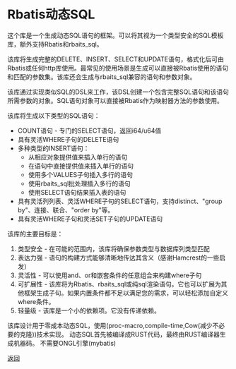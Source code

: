 <main id="bodyColumn" class="span10">
<h1>Rbatis动态SQL</h1>
<p>这个库是一个生成动态SQL语句的框架。可以将其视为一个类型安全的SQL模板库，额外支持Rbatis和rbaits_sql。</p>
<p>该库将生成完整的DELETE、INSERT、SELECT和UPDATE语句，格式化后可由Rbatis或任何http库使用。最常见的使用场景是生成可以直接被Rbatis使用的语句和匹配的参数集。该库还会生成与rbaits_sql兼容的语句和参数对象。</p>
<p>该库通过实现类似SQL的DSL来工作，该DSL创建一个包含完整SQL语句和该语句所需参数的对象。SQL语句对象可以直接被Rbatis作为映射器方法的参数使用。</p>
<p>该库将生成以下类型的SQL语句：</p>
<ul>

<li>COUNT语句 - 专门的SELECT语句，返回i64/u64值</li>
<li>具有灵活WHERE子句的DELETE语句</li>
<li>多种类型的INSERT语句：
<ul>

<li>从相应对象提供值来插入单行的语句</li>
<li>在语句中直接提供值来插入单行的语句</li>
<li>使用多个VALUES子句插入多行的语句</li>
<li>使用rbaits_sql批处理插入多行的语句</li>
<li>使用SELECT语句结果插入表的语句</li>
</ul>
</li>
<li>具有灵活列列表、灵活WHERE子句的SELECT语句，支持distinct、"group by"、连接、联合、"order by"等。</li>
<li>具有灵活WHERE子句和灵活SET子句的UPDATE语句</li>
</ul>
<p>该库的主要目标是：</p>
<ol style="list-style-type: decimal">

<li>类型安全 - 在可能的范围内，该库将确保参数类型与数据库列类型匹配</li>
<li>表达力强 - 语句的构建方式能够清晰地传达其含义（感谢Hamcrest的一些启发）</li>
<li>灵活性 - 可以使用and、or和嵌套条件的任意组合来构建where子句</li>
<li>可扩展性 - 该库将为Rbatis、rbaits_sql或纯sql渲染语句。它也可以扩展为其他框架生成子句。如果内置条件都不足以满足您的需求，可以轻松添加自定义where条件。</li>
<li>轻量级 - 该库是一个小的依赖项。它没有传递依赖。</li>
</ol>
<p>该库设计用于零成本动态SQL，使用(proc-macro,compile-time,Cow(减少不必要的克隆))技术实现。
动态SQL首先被编译成RUST代码，最终由RUST编译器生成机器码。
不需要ONGL引擎(mybatis)</p>
<a href="https://rbatis.github.io/rbatis.io">返回</a>
</main>